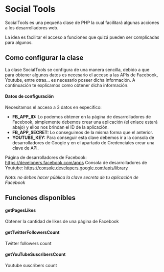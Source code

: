 # Social Tools
SocialTools es una pequeña clase de PHP la cual facilitará algunas acciones a los desarrolladores web.

La idea es facilitar el acceso a funciones que quizá pueden ser complicadas para algunos.

## Como configurar la clase
La clase SocialTools se configura de una manera sencilla, debido a que para obtener algunos datos es necesario el acceso a las APIs de Facebook, Youtube, entre otras... es necesario poseer dicha información. A continuación te explicamos como obtener dicha información.

#### Datos de configuración
Necesitamos el acceso a 3 datos en especifico:

- **FB_APP_ID:** Lo podemos obtener en la página de desarrolladores de Facebook, simplemente debemos crear una aplicación (el enlace estará abajo) y ellos nos brindan el ID de la aplicación.
- **FB_APP_SECRET:** Lo conseguimos de la misma forma que el anterior.
- **YOUTUBE_KEY:** Para conseguir esta clave debemos ir a la consola de desarrolladores de Google y en el apartado de Credenciales crear una clave de API.

Página de desarrolladores de Facebook: https://developers.facebook.com/apps
Consola de desarrolladores de Youtube: https://console.developers.google.com/apis/library

*Nota: no debes hacer pública la clave secreta de tu aplicación de Facebook*

## Funciones disponibles
#### getPagesLikes
Obtener la cantidad de likes de una página de Facebook

#### getTwitterFollowersCount
Twitter followers count

#### getYouTubeSuscribersCount
Youtube suscribers count
